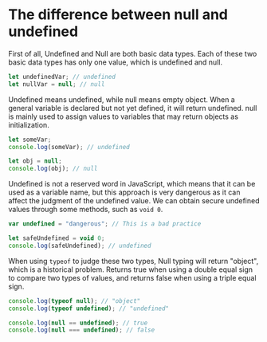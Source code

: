 # **The difference between null and undefined**

<audio src="../../Downloads/The%20difference%20between%20null%20and%20undefined.mp3"></audio>

First of all, Undefined and Null are both basic data types. Each of these two basic data types has only one value, which is undefined and null.

```javascript
let undefinedVar; // undefined
let nullVar = null; // null
```
Undefined means undefined, while null means empty object. When a general variable is declared but not yet defined, it will return undefined. null is mainly used to assign values to variables that may return objects as initialization.
```javascript
let someVar;
console.log(someVar); // undefined

let obj = null;
console.log(obj); // null
```
Undefined is not a reserved word in JavaScript, which means that it can be used as a variable name, but this approach is very dangerous as it can affect the judgment of the undefined value. We can obtain secure undefined values through some methods, such as `void 0`.
```javascript
var undefined = "dangerous"; // This is a bad practice

let safeUndefined = void 0;
console.log(safeUndefined); // undefined
```
When using `typeof` to judge these two types, Null typing will return "object", which is a historical problem. Returns true when using a double equal sign to compare two types of values, and returns false when using a triple equal sign.
```javascript
console.log(typeof null); // "object"
console.log(typeof undefined); // "undefined"

console.log(null == undefined); // true
console.log(null === undefined); // false
```
